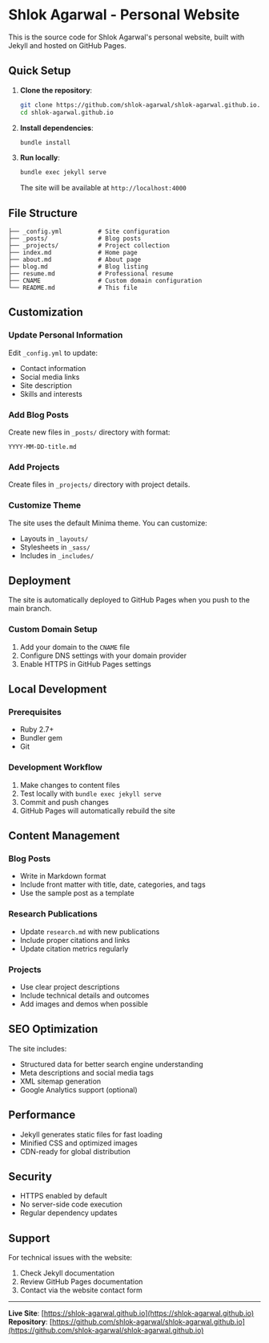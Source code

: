 # Shlok Agarwal - Personal Website

This is the source code for Shlok Agarwal's personal website, built with Jekyll and hosted on GitHub Pages.

## Quick Setup

1. **Clone the repository**:
   ```bash
   git clone https://github.com/shlok-agarwal/shlok-agarwal.github.io.git
   cd shlok-agarwal.github.io
   ```

2. **Install dependencies**:
   ```bash
   bundle install
   ```

3. **Run locally**:
   ```bash
   bundle exec jekyll serve
   ```
   
   The site will be available at `http://localhost:4000`

## File Structure

```
├── _config.yml          # Site configuration
├── _posts/              # Blog posts
├── _projects/           # Project collection
├── index.md             # Home page
├── about.md             # About page
├── blog.md              # Blog listing
├── resume.md            # Professional resume
├── CNAME                # Custom domain configuration
└── README.md            # This file
```

## Customization

### Update Personal Information
Edit `_config.yml` to update:
- Contact information
- Social media links
- Site description
- Skills and interests

### Add Blog Posts
Create new files in `_posts/` directory with format:
```
YYYY-MM-DD-title.md
```

### Add Projects
Create files in `_projects/` directory with project details.

### Customize Theme
The site uses the default Minima theme. You can customize:
- Layouts in `_layouts/`
- Stylesheets in `_sass/`
- Includes in `_includes/`

## Deployment

The site is automatically deployed to GitHub Pages when you push to the main branch.

### Custom Domain Setup
1. Add your domain to the `CNAME` file
2. Configure DNS settings with your domain provider
3. Enable HTTPS in GitHub Pages settings

## Local Development

### Prerequisites
- Ruby 2.7+
- Bundler gem
- Git

### Development Workflow
1. Make changes to content files
2. Test locally with `bundle exec jekyll serve`
3. Commit and push changes
4. GitHub Pages will automatically rebuild the site

## Content Management

### Blog Posts
- Write in Markdown format
- Include front matter with title, date, categories, and tags
- Use the sample post as a template

### Research Publications
- Update `research.md` with new publications
- Include proper citations and links
- Update citation metrics regularly

### Projects
- Use clear project descriptions
- Include technical details and outcomes
- Add images and demos when possible

## SEO Optimization

The site includes:
- Structured data for better search engine understanding
- Meta descriptions and social media tags
- XML sitemap generation
- Google Analytics support (optional)

## Performance

- Jekyll generates static files for fast loading
- Minified CSS and optimized images
- CDN-ready for global distribution

## Security

- HTTPS enabled by default
- No server-side code execution
- Regular dependency updates

## Support

For technical issues with the website:
1. Check Jekyll documentation
2. Review GitHub Pages documentation
3. Contact via the website contact form

---

**Live Site**: [https://shlok-agarwal.github.io](https://shlok-agarwal.github.io)  
**Repository**: [https://github.com/shlok-agarwal/shlok-agarwal.github.io](https://github.com/shlok-agarwal/shlok-agarwal.github.io)